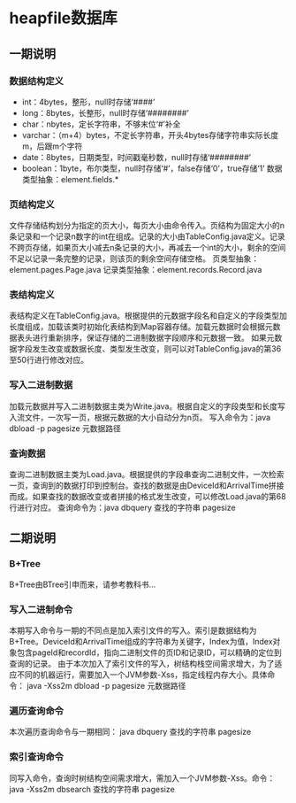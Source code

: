 # heapfile数据库
## 一期说明
### 数据结构定义
- int：4bytes，整形，null时存储‘####’
- long：8bytes，长整形，null时存储‘########’
- char：nbytes，定长字符串，不够末位‘#’补全
- varchar：（m+4）bytes，不定长字符串，开头4bytes存储字符串实际长度m，后跟m个字符
- date：8bytes，日期类型，时间戳毫秒数，null时存储‘########’
- boolean：1byte，布尔类型，null时存储‘#’，false存储‘0’，true存储‘1’
数据类型抽象：element.fields.*
### 页结构定义
文件存储结构划分为指定的页大小，每页大小由命令传入。页结构为固定大小的n条记录和一个记录n数字的int在组成。记录的大小由TableConfig.java定义。记录不跨页存储，如果页大小减去n条记录的大小，再减去一个int的大小，剩余的空间不足以记录一条完整的记录，则该页的剩余空间存储空格。
页类型抽象：element.pages.Page.java
记录类型抽象：element.records.Record.java
### 表结构定义
表结构定义在TableConfig.java。根据提供的元数据字段名和自定义的字段类型加长度组成，加载该类时初始化表结构到Map容器存储。加载元数据时会根据元数据表头进行重新排序，保证存储的二进制数据字段顺序和元数据一致。
如果元数据字段发生改变或数据长度、类型发生改变，则可以对TableConfig.java的第36至50行进行修改对应。
### 写入二进制数据
加载元数据并写入二进制数据主类为Write.java。根据自定义的字段类型和长度写入流文件，一次写一页，根据元数据的大小自动分为n页。
写入命令为：java dbload -p pagesize 元数据路径
### 查询数据
查询二进制数据主类为Load.java。根据提供的字段串查询二进制文件，一次检索一页，查询到的数据打印到控制台。查找的数据是由DeviceId和ArrivalTime拼接而成。如果查找的数据改变或者拼接的格式发生改变，可以修改Load.java的第68行进行对应。
查询命令为：java dbquery 查找的字符串 pagesize
## 二期说明
### B+Tree
B+Tree由BTree引申而来，请参考教科书...
### 写入二进制命令
本期写入命令与一期的不同点是加入索引文件的写入。索引是数据结构为B+Tree。DeviceId和ArrivalTime组成的字符串为关键字，Index为值，Index对象包含pageId和recordId，指向二进制文件的页ID和记录ID，可以精确的定位到查询的记录。
由于本次加入了索引文件的写入，树结构栈空间需求增大，为了适应不同的机器运行，需要加入一个JVM参数-Xss，指定线程内存大小。具体命令：
java -Xss2m dbload -p pagesize 元数据路径 
### 遍历查询命令
本次遍历查询命令与一期相同：
java dbquery 查找的字符串 pagesize
### 索引查询命令
同写入命令，查询时树结构空间需求增大，需加入一个JVM参数-Xss。命令：
java -Xss2m dbsearch 查找的字符串 pagesize 
